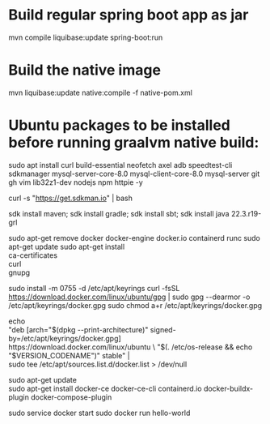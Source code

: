 # Build regular spring boot app as jar
mvn compile liquibase:update spring-boot:run

# Build the native image
mvn liquibase:update native:compile -f native-pom.xml

# Ubuntu packages to be installed before running graalvm native build:

sudo apt install curl build-essential neofetch  axel  adb  speedtest-cli  sdkmanager  mysql-server-core-8.0 mysql-client-core-8.0  mysql-server  git  gh  vim  lib32z1-dev nodejs npm httpie -y

curl -s "https://get.sdkman.io" | bash

sdk install maven; sdk install gradle; sdk install sbt; sdk install java 22.3.r19-grl

sudo apt-get remove docker docker-engine docker.io containerd runc
sudo apt-get update
sudo apt-get install \
    ca-certificates \
    curl \
    gnupg
    
sudo install -m 0755 -d /etc/apt/keyrings
curl -fsSL https://download.docker.com/linux/ubuntu/gpg | sudo gpg --dearmor -o /etc/apt/keyrings/docker.gpg
sudo chmod a+r /etc/apt/keyrings/docker.gpg

echo \
  "deb [arch="$(dpkg --print-architecture)" signed-by=/etc/apt/keyrings/docker.gpg] https://download.docker.com/linux/ubuntu \
  "$(. /etc/os-release && echo "$VERSION_CODENAME")" stable" | \
  sudo tee /etc/apt/sources.list.d/docker.list > /dev/null

sudo apt-get update  
sudo apt-get install docker-ce docker-ce-cli containerd.io docker-buildx-plugin docker-compose-plugin

sudo service docker start
sudo docker run hello-world

